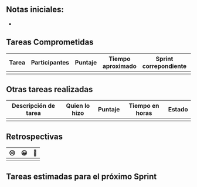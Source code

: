 ## Notas iniciales:

- 

## Tareas Comprometidas
|  Tarea | Participantes | Puntaje | Tiempo aproximado | Sprint correpondiente | Estado |
|  ------ | ------ | ------ | ------ | ------ | ------ |
|  |  |  |  |  |  |

## Otras tareas realizadas

| Descripción de tarea | Quien lo hizo | Puntaje | Tiempo en horas | Estado |
| ------ | ------ | ------ | ------ | ------ |
|  |  |  |  |  |

## Retrospectivas

| 😢 | 😀 | 💫 |
| ------ | ------ | ------ |
|  |  |  | 

## Tareas estimadas para el próximo Sprint
 
